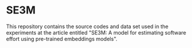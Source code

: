 # SE3M
This repository contains the source codes and data set used in the experiments at the article entitled "SE3M: A model for estimating software effort using pre-trained embeddings models".
